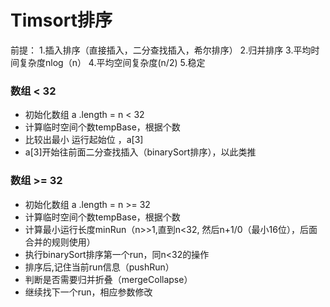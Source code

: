 # Timsort排序
前提：
1.插入排序（直接插入，二分查找插入，希尔排序）
2.归并排序
3.平均时间复杂度nlog（n）
4.平均空间复杂度(n/2)
5.稳定

### 数组 < 32
- 初始化数组 a .length = n     <   32  
- 计算临时空间个数tempBase，根据个数
- 比较出最小 运行起始位 ，a[3] 
- a[3]开始往前面二分查找插入（binarySort排序），以此类推

### 数组 >= 32
- 初始化数组 a .length = n     >=   32  
- 计算临时空间个数tempBase，根据个数
- 计算最小运行长度minRun（n>>1,直到n<32,
     然后n+1/0（最小16位），后面合并的规则使用）
- 执行binarySort排序第一个run，同n<32的操作
- 排序后,记住当前run信息（pushRun）
- 判断是否需要归并折叠（mergeCollapse）
- 继续找下一个run，相应参数修改